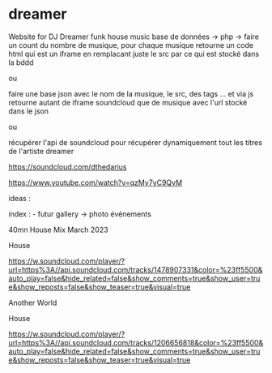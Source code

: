 # dreamer

Website for DJ Dreamer funk house music
base de données -> php -> faire un count du nombre de musique, pour chaque musique retourne un code html qui est un iframe en remplacant juste le src par ce qui est stocké dans la bddd 
 
 ou 
 
 faire une base json avec le nom de la musique, le src, des tags ... et via js retourne autant de iframe soundcloud que de musique avec l'url stocké dans le json 
 
 ou 
 
 récupérer l'api de soundcloud pour récupérer dynamiquement tout les titres de l'artiste dreamer


https://soundcloud.com/dthedarius

https://www.youtube.com/watch?v=qzMy7yC9QvM

ideas :

index : - futur
gallery -> photo
événements

40mn House Mix March 2023

House

https://w.soundcloud.com/player/?url=https%3A//api.soundcloud.com/tracks/1478907331&color=%23ff5500&auto_play=false&hide_related=false&show_comments=true&show_user=true&show_reposts=false&show_teaser=true&visual=true

Another World

House

https://w.soundcloud.com/player/?url=https%3A//api.soundcloud.com/tracks/1206656818&color=%23ff5500&auto_play=false&hide_related=false&show_comments=true&show_user=true&show_reposts=false&show_teaser=true&visual=true
